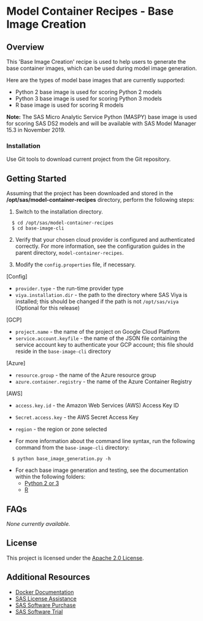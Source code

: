 # Model Container Recipes - Base Image Creation

## Overview
This 'Base Image Creation' recipe is used to help users to generate the base container 
images, which can be used during model image generation.

Here are the types of model base images that are currently supported:
* Python 2 base image is used for scoring Python 2 models
* Python 3 base image is used for scoring Python 3 models
* R base image is used for scoring R models

**Note:** The SAS Micro Analytic Service Python (MASPY) base image is used for scoring SAS DS2 models and will be available with SAS Model Manager 15.3 in November 2019.

### Installation

Use Git tools to download current project from the Git repository.  

## Getting Started

Assuming that the project has been downloaded and stored in the <b>/opt/sas/model-container-recipes</b> directory, perform the following steps:<br>
1. Switch to the installation directory.
```
  $ cd /opt/sas/model-container-recipes
  $ cd base-image-cli
```
2. Verify that your chosen cloud provider is configured and authenticated correctly. For more information, see the configuration guides in the parent directory, `model-container-recipes`.

3. Modify the `config.properties` file, if necessary.
  
  [Config]
  * `provider.type` - the run-time provider type
  * `viya.installation.dir` - the path to the directory where SAS Viya is installed; this should be changed if the path is not `/opt/sas/viya`
  (Optional for this release)

  [GCP]
  * `project.name` - the name of the project on Google Cloud Platform
  * `service.account.keyfile` - the name of the JSON file containing the service account key to authenticate your GCP account; this file should reside in the `base-image-cli` directory

  [Azure]
  * `resource.group` - the name of the Azure resource group
  * `azure.container.registry` - the name of the Azure Container Registry

  [AWS]
  * `access.key.id` - the Amazon Web Services (AWS) Access Key ID
  * `Secret.access.key` - the AWS Secret Access Key
  * `region` - the region or zone selected  

* For more information about the command line syntax, run the following command from the `base-image-cli` directory:
```
  $ python base_image_generation.py -h
```

* For each base image generation and testing, see the documentation within the following folders:
  - [Python 2 or 3](python_base/README.md)
  - [R](r_base/README.md)

## FAQs
*None currently available.*

## License

This project is licensed under the [Apache 2.0 License](LICENSE).

## Additional Resources

* [Docker Documentation](https://docs.docker.com/)
* [SAS License Assistance](https://support.sas.com/en/technical-support/license-assistance.html)
* [SAS Software Purchase](https://www.sas.com/en_us/software/how-to-buy.html)
* [SAS Software Trial](https://www.sas.com/en_us/trials.html)
